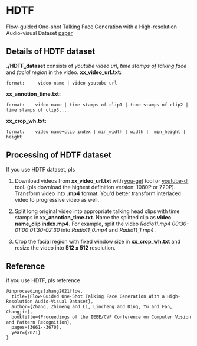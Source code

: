 # HDTF
Flow-guided One-shot Talking Face Generation with a High-resolution Audio-visual Dataset 
<a href="https://openaccess.thecvf.com/content/CVPR2021/papers/Zhang_Flow-Guided_One-Shot_Talking_Face_Generation_With_a_High-Resolution_Audio-Visual_Dataset_CVPR_2021_paper.pdf" target="_blank">paper</a> 

## Details of HDTF dataset
**./HDTF_dataset** consists of *youtube video url*, *time stamps of talking face* and *facial region* in the video.
**xx_video_url.txt:** 


```
format:     video name | video youtube url
```

**xx_annotion_time.txt:**
```
format:    video name | time stamps of clip1 | time stamps of clip2 | time stamps of clip3....
```
**xx_crop_wh.txt:**
```
format:    video name+clip index | min_width | width |  min_height | height
```
## Processing of HDTF dataset
If you use HDTF dataset, pls

 1. Download videos from  **xx_video_url.txt** with <a href="https://github.com/soimort/you-get" target="_blank">you-get</a>  tool or <a href="https://github.com/ytdl-org/youtube-dl" target="_blank">youtube-dl</a> tool. (pls download the highest definition version: 1080P or 720P).  Transform video into **.mp4** format. You'd better transform interlaced video to progressive video as well.

2. Split long original video into appropriate talking head clips with time stamps in **xx_annotion_time.txt**.  Name the splitted clip as **video name_clip index.mp4**. For example, split the video  *Radio11.mp4 00:30-01:00 01:30-02:30*  into *Radio11_0.mp4* and *Radio11_1.mp4* .

3. Crop the facial region with fixed window size in **xx_crop_wh.txt** and resize the video into **512 x 512** resolution.




## Reference
if you use HDTF, pls reference

```
@inproceedings{zhang2021flow,
  title={Flow-Guided One-Shot Talking Face Generation With a High-Resolution Audio-Visual Dataset},
  author={Zhang, Zhimeng and Li, Lincheng and Ding, Yu and Fan, Changjie},
  booktitle={Proceedings of the IEEE/CVF Conference on Computer Vision and Pattern Recognition},
  pages={3661--3670},
  year={2021}
}
```
